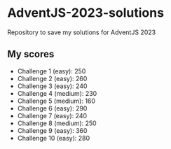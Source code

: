 # AdventJS-2023-solutions

Repository to save my solutions for AdventJS 2023

## My scores

- Challenge 1 (easy): 250
- Challenge 2 (easy): 260
- Challenge 3 (easy): 240
- Challenge 4 (medium): 230
- Challenge 5 (medium): 160
- Challenge 6 (easy): 290
- Challenge 7 (easy): 240
- Challenge 8 (medium): 250
- Challenge 9 (easy): 360
- Challenge 10 (easy): 280
